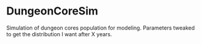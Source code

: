 # DungeonCoreSim
Simulation of dungeon cores population for modeling.
Parameters tweaked to get the distribution I want after X years.
